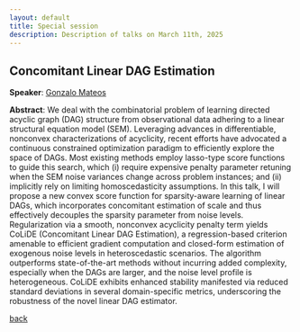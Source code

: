 ```yaml
---
layout: default
title: Special session
description: Description of talks on March 11th, 2025
---
```



## Concomitant Linear DAG Estimation

**Speaker**: [Gonzalo Mateos](https://www.hajim.rochester.edu/ece/people/faculty/mateos_gonzalo/index.html)

**Abstract**: We deal with the combinatorial problem of learning directed acyclic graph (DAG) structure from observational data adhering to a linear structural equation model (SEM). Leveraging advances in differentiable, nonconvex characterizations of acyclicity, recent efforts have advocated a continuous constrained optimization paradigm to efficiently explore the space of DAGs. Most existing methods employ lasso-type score functions to guide this search, which (i) require expensive penalty parameter retuning when the SEM noise variances change across problem instances; and (ii) implicitly rely on limiting homoscedasticity assumptions. In this talk, I will propose a new convex score function for sparsity-aware learning of linear DAGs, which incorporates concomitant estimation of scale and thus effectively decouples the sparsity parameter from noise levels. Regularization via a smooth, nonconvex acyclicity penalty term yields CoLiDE (Concomitant Linear DAG Estimation), a regression-based criterion amenable to efficient gradient computation and closed-form estimation of exogenous noise levels in heteroscedastic scenarios. The algorithm outperforms state-of-the-art methods without incurring added complexity, especially when the DAGs are larger, and the noise level profile is heterogeneous. CoLiDE exhibits enhanced stability manifested via reduced standard deviations in several domain-specific metrics, underscoring the robustness of the novel linear DAG estimator.


[back](../index.md#march-6th-2025-graph-neural-networks-in-bioscience)
